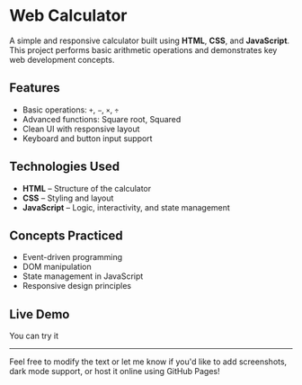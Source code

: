 # Web Calculator

A simple and responsive calculator built using **HTML**, **CSS**, and **JavaScript**.  
This project performs basic arithmetic operations and demonstrates key web development concepts.

## Features

- Basic operations: `+`, `−`, `×`, `÷`
- Advanced functions: Square root, Squared
- Clean UI with responsive layout
- Keyboard and button input support

## Technologies Used

- **HTML** – Structure of the calculator
- **CSS** – Styling and layout
- **JavaScript** – Logic, interactivity, and state management

## Concepts Practiced

- Event-driven programming
- DOM manipulation
- State management in JavaScript
- Responsive design principles

## Live Demo

You can try it 

---

Feel free to modify the text or let me know if you'd like to add screenshots, dark mode support, or host it online using GitHub Pages!
